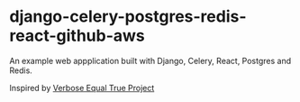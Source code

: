 # django-celery-postgres-redis-react-github-aws

An example web appplication built with Django, Celery, React, Postgres and Redis.


Inspired by [Verbose Equal True Project](https://gitlab.com/verbose-equals-true/django-postgres-vue-gitlab-ecs)
